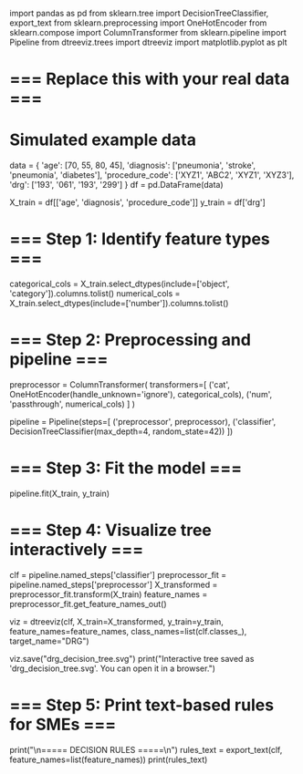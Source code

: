 import pandas as pd
from sklearn.tree import DecisionTreeClassifier, export_text
from sklearn.preprocessing import OneHotEncoder
from sklearn.compose import ColumnTransformer
from sklearn.pipeline import Pipeline
from dtreeviz.trees import dtreeviz
import matplotlib.pyplot as plt

# === Replace this with your real data ===
# Simulated example data
data = {
    'age': [70, 55, 80, 45],
    'diagnosis': ['pneumonia', 'stroke', 'pneumonia', 'diabetes'],
    'procedure_code': ['XYZ1', 'ABC2', 'XYZ1', 'XYZ3'],
    'drg': ['193', '061', '193', '299']
}
df = pd.DataFrame(data)

X_train = df[['age', 'diagnosis', 'procedure_code']]
y_train = df['drg']

# === Step 1: Identify feature types ===
categorical_cols = X_train.select_dtypes(include=['object', 'category']).columns.tolist()
numerical_cols = X_train.select_dtypes(include=['number']).columns.tolist()

# === Step 2: Preprocessing and pipeline ===
preprocessor = ColumnTransformer(
    transformers=[
        ('cat', OneHotEncoder(handle_unknown='ignore'), categorical_cols),
        ('num', 'passthrough', numerical_cols)
    ]
)

pipeline = Pipeline(steps=[
    ('preprocessor', preprocessor),
    ('classifier', DecisionTreeClassifier(max_depth=4, random_state=42))
])

# === Step 3: Fit the model ===
pipeline.fit(X_train, y_train)

# === Step 4: Visualize tree interactively ===
clf = pipeline.named_steps['classifier']
preprocessor_fit = pipeline.named_steps['preprocessor']
X_transformed = preprocessor_fit.transform(X_train)
feature_names = preprocessor_fit.get_feature_names_out()

viz = dtreeviz(clf,
               X_train=X_transformed,
               y_train=y_train,
               feature_names=feature_names,
               class_names=list(clf.classes_),
               target_name="DRG")

viz.save("drg_decision_tree.svg")
print("Interactive tree saved as 'drg_decision_tree.svg'. You can open it in a browser.")

# === Step 5: Print text-based rules for SMEs ===
print("\n===== DECISION RULES =====\n")
rules_text = export_text(clf, feature_names=list(feature_names))
print(rules_text)
